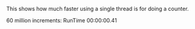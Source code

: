 This shows how much faster using a single thread is for doing a counter.

60 million increments: RunTime 00:00:00.41

